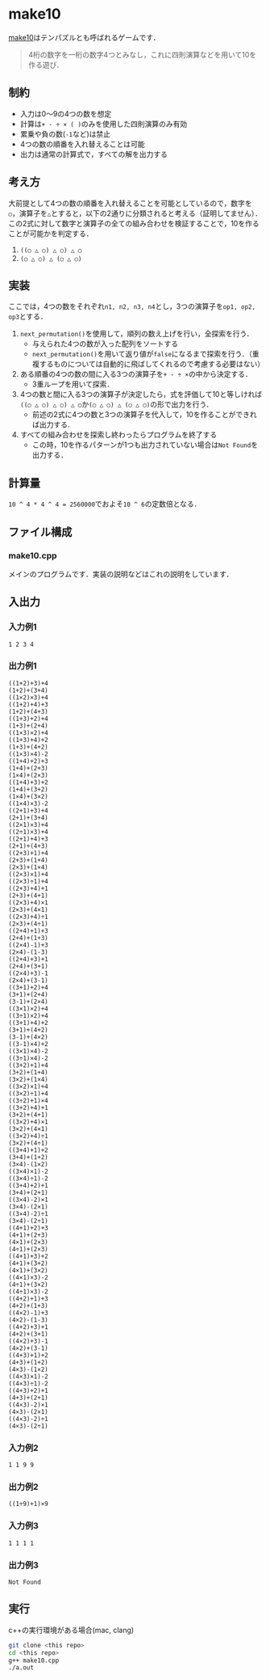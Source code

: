 # make10
[make10](https://ja.wikipedia.org/wiki/%E3%83%86%E3%83%B3%E3%83%91%E3%82%BA%E3%83%AB)はテンパズルとも呼ばれるゲームです．
>4桁の数字を一桁の数字4つとみなし，これに四則演算などを用いて10を作る遊び．

## 制約
- 入力は0〜9の4つの数を想定
- 計算は`+ - ÷ × ( )`のみを使用した四則演算のみ有効
- 累乗や負の数(`-1`など)は禁止
- 4つの数の順番を入れ替えることは可能
- 出力は通常の計算式で，すべての解を出力する

## 考え方
大前提として4つの数の順番を入れ替えることを可能としているので，数字を`○`，演算子を`△`とすると，以下の2通りに分類されると考える（証明してません）．この2式に対して数字と演算子の全ての組み合わせを検証することで，10を作ることが可能かを判定する．
  1. `((○ △ ○) △ ○) △ ○`
  2. `(○ △ ○) △ (○ △ ○)`

## 実装
ここでは，4つの数をそれぞれ`n1, n2, n3, n4`とし，3つの演算子を`op1, op2, op3`とする．
1. `next_permutation()`を使用して，順列の数え上げを行い，全探索を行う．
   - 与えられた4つの数が入った配列をソートする
   - `next_permutation()`を用いて返り値が`false`になるまで探索を行う．（重複するものについては自動的に飛ばしてくれるので考慮する必要はない）
2. ある順番の4つの数の間に入る3つの演算子を`+ - ÷ ×`の中から決定する．
   - 3重ループを用いて探索．
3. 4つの数と間に入る3つの演算子が決定したら，式を評価して10と等しければ`((○ △ ○) △ ○) △ ○`か`(○ △ ○) △ (○ △ ○)`の形で出力を行う．
   - 前述の2式に4つの数と3つの演算子を代入して，10を作ることができれば出力する.
4. すべての組み合わせを探索し終わったらプログラムを終了する
   - この時，10を作るパターンが1つも出力されていない場合は`Not Found`を出力する．

## 計算量
`10 ^ 4 * 4 ^ 4 = 2560000`でおよそ`10 ^ 6`の定数倍となる．

## ファイル構成
### make10.cpp
メインのプログラムです．実装の説明などはこれの説明をしています．

### 

## 入出力
### 入力例1
`1 2 3 4`
### 出力例1
```
((1+2)+3)+4
(1+2)+(3+4)
((1×2)×3)+4
((1+2)+4)+3
(1+2)+(4+3)
((1+3)+2)+4
(1+3)+(2+4)
((1×3)×2)+4
((1+3)+4)+2
(1+3)+(4+2)
((1×3)×4)-2
((1+4)+2)+3
(1+4)+(2+3)
(1×4)+(2×3)
((1+4)+3)+2
(1+4)+(3+2)
(1×4)+(3×2)
((1×4)×3)-2
((2+1)+3)+4
(2+1)+(3+4)
((2×1)×3)+4
((2÷1)×3)+4
((2+1)+4)+3
(2+1)+(4+3)
((2+3)+1)+4
(2+3)+(1+4)
(2×3)+(1×4)
((2×3)×1)+4
((2×3)÷1)+4
((2+3)+4)+1
(2+3)+(4+1)
((2×3)+4)×1
(2×3)+(4×1)
((2×3)+4)÷1
(2×3)+(4÷1)
((2+4)+1)+3
(2+4)+(1+3)
((2×4)-1)+3
(2×4)-(1-3)
((2+4)+3)+1
(2+4)+(3+1)
((2×4)+3)-1
(2×4)+(3-1)
((3+1)+2)+4
(3+1)+(2+4)
(3-1)+(2×4)
((3×1)×2)+4
((3÷1)×2)+4
((3+1)+4)+2
(3+1)+(4+2)
(3-1)+(4×2)
((3-1)×4)+2
((3×1)×4)-2
((3÷1)×4)-2
((3+2)+1)+4
(3+2)+(1+4)
(3×2)+(1×4)
((3×2)×1)+4
((3×2)÷1)+4
((3÷2)+1)×4
((3+2)+4)+1
(3+2)+(4+1)
((3×2)+4)×1
(3×2)+(4×1)
((3×2)+4)÷1
(3×2)+(4÷1)
((3+4)+1)+2
(3+4)+(1+2)
(3×4)-(1×2)
((3×4)×1)-2
((3×4)÷1)-2
((3+4)+2)+1
(3+4)+(2+1)
((3×4)-2)×1
(3×4)-(2×1)
((3×4)-2)÷1
(3×4)-(2÷1)
((4+1)+2)+3
(4+1)+(2+3)
(4×1)+(2×3)
(4÷1)+(2×3)
((4+1)+3)+2
(4+1)+(3+2)
(4×1)+(3×2)
((4×1)×3)-2
(4÷1)+(3×2)
((4÷1)×3)-2
((4+2)+1)+3
(4+2)+(1+3)
((4×2)-1)+3
(4×2)-(1-3)
((4+2)+3)+1
(4+2)+(3+1)
((4×2)+3)-1
(4×2)+(3-1)
((4+3)+1)+2
(4+3)+(1+2)
(4×3)-(1×2)
((4×3)×1)-2
((4×3)÷1)-2
((4+3)+2)+1
(4+3)+(2+1)
((4×3)-2)×1
(4×3)-(2×1)
((4×3)-2)÷1
(4×3)-(2÷1)
```

### 入力例2
`1 1 9 9`

### 出力例2
`((1÷9)+1)×9`

### 入力例3
`1 1 1 1`

### 出力例3
`Not Found`

## 実行
c++の実行環境がある場合(mac, clang)
```sh
git clone <this repo>
cd <this repo>
g++ make10.cpp
./a.out
```